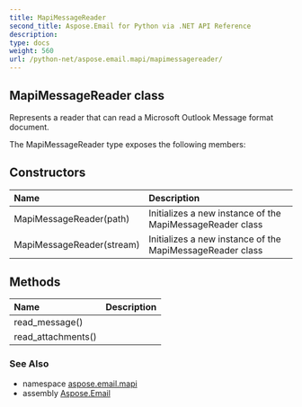 ```yaml
---
title: MapiMessageReader
second_title: Aspose.Email for Python via .NET API Reference
description: 
type: docs
weight: 560
url: /python-net/aspose.email.mapi/mapimessagereader/
---
```


## MapiMessageReader class

Represents a reader that can read a Microsoft Outlook Message format document.

The MapiMessageReader type exposes the following members:
## Constructors
| Name | Description |
| :- | :- |
|MapiMessageReader(path)|Initializes a new instance of the MapiMessageReader class|
|MapiMessageReader(stream)|Initializes a new instance of the MapiMessageReader class|
## Methods
| Name | Description |
| :- | :- |
|read_message()|  |
|read_attachments()|  |

### See Also

* namespace [aspose.email.mapi](/email/python-net/aspose.email.mapi/)
* assembly [Aspose.Email](/email/python-net/)

